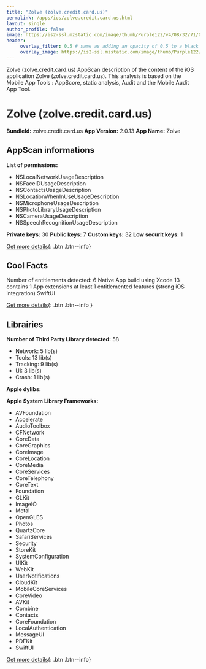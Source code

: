```yaml
---
title: "Zolve (zolve.credit.card.us)"
permalink: /apps/ios/zolve.credit.card.us.html
layout: single
author_profile: false
image: https://is2-ssl.mzstatic.com/image/thumb/Purple122/v4/08/32/71/083271f3-0a1b-9e6b-c7d0-14bfdb1ed41f/AppIcon-1x_U007emarketing-0-6-0-85-220.png/512x512bb.jpg
header: 
     overlay_filter: 0.5 # same as adding an opacity of 0.5 to a black background
     overlay_image: https://is2-ssl.mzstatic.com/image/thumb/Purple122/v4/08/32/71/083271f3-0a1b-9e6b-c7d0-14bfdb1ed41f/AppIcon-1x_U007emarketing-0-6-0-85-220.png/512x512bb.jpg
---
```

Zolve (zolve.credit.card.us) AppScan description of the content of the iOS application Zolve (zolve.credit.card.us). This analysis is based on the Mobile App Tools : AppScore, static analysis, Audit and the Mobile Audit App Tool.

# Zolve (zolve.credit.card.us)

**BundleId:** zolve.credit.card.us
**App Version:** 2.0.13
**App Name:** Zolve


## AppScan informations 

**List of permissions:** 
- NSLocalNetworkUsageDescription
- NSFaceIDUsageDescription
- NSContactsUsageDescription
- NSLocationWhenInUseUsageDescription
- NSMicrophoneUsageDescription
- NSPhotoLibraryUsageDescription
- NSCameraUsageDescription
- NSSpeechRecognitionUsageDescription
  
  
**Private keys:** 30
**Public keys:** 7
**Custom keys:** 32
**Low securit keys:** 1
  
[Get more details](/pricing.html){: .btn .btn--info}

## Cool Facts

Number of entitlements detected: 6
Native App
build using Xcode 13
contains 1 App extensions
at least 1 entitlemented features (strong iOS integration)
SwiftUI
  
[Get more details](/pricing.html){: .btn .btn--info }

## Librairies 
**Number of Third Party Library detected:** 58
- Network: 5 lib(s)
- Tools: 13 lib(s)
- Tracking: 9 lib(s)
- UI: 3 lib(s)
- Crash: 1 lib(s)


**Apple dylibs:**


**Apple System Library Frameworks:**
- AVFoundation
- Accelerate
- AudioToolbox
- CFNetwork
- CoreData
- CoreGraphics
- CoreImage
- CoreLocation
- CoreMedia
- CoreServices
- CoreTelephony
- CoreText
- Foundation
- GLKit
- ImageIO
- Metal
- OpenGLES
- Photos
- QuartzCore
- SafariServices
- Security
- StoreKit
- SystemConfiguration
- UIKit
- WebKit
- UserNotifications
- CloudKit
- MobileCoreServices
- CoreVideo
- AVKit
- Combine
- Contacts
- CoreFoundation
- LocalAuthentication
- MessageUI
- PDFKit
- SwiftUI


  
[Get more details](/pricing.html){: .btn .btn--info}

